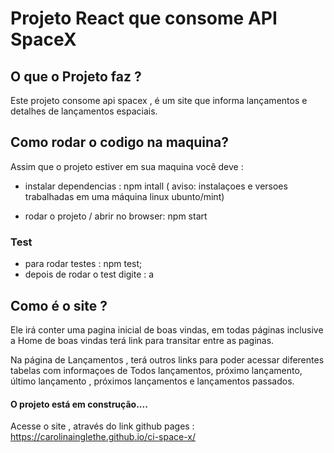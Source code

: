 # Projeto React que consome API SpaceX

## O que o Projeto faz ?

Este projeto consome api spacex , é um site que informa lançamentos e detalhes de lançamentos espaciais.

## Como rodar o codigo na maquina?

Assim que o projeto estiver em sua maquina você deve :
-  instalar dependencias : npm intall
( aviso:  instalaçoes e versoes trabalhadas em uma máquina linux ubunto/mint)

-  rodar o projeto / abrir no browser: npm start

### Test

- para rodar testes : npm test;
- depois de rodar o test digite : a

## Como é o site ?

Ele irá conter uma pagina inicial de boas vindas, em todas páginas inclusive a Home de boas vindas terá link para transitar entre as paginas.
 
Na página de Lançamentos , terá outros links para poder acessar diferentes tabelas com informaçoes de Todos lançamentos, próximo lançamento, último lançamento , próximos lançamentos e lançamentos passados. 

#### O projeto está em  construção....
Acesse o site , através do link github pages :
 https://carolinainglethe.github.io/ci-space-x/

